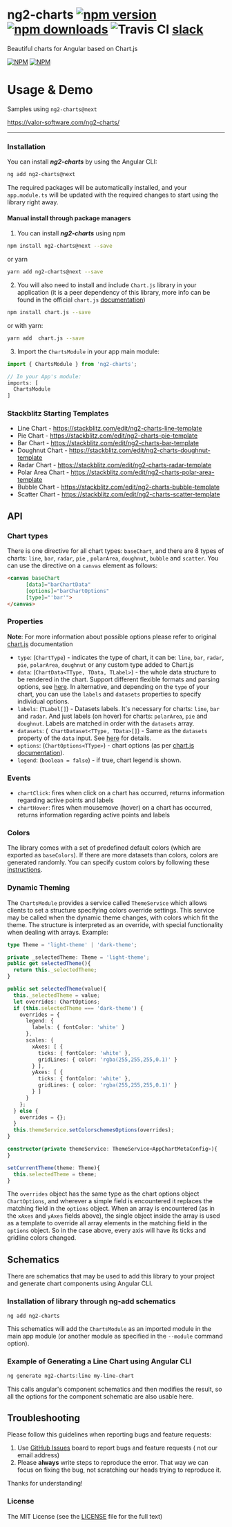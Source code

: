 # ng2-charts [![npm version](https://badge.fury.io/js/ng2-charts.svg)](http://badge.fury.io/js/ng2-charts) [![npm downloads](https://img.shields.io/npm/dm/ng2-charts.svg)](https://npmjs.org/ng2-charts) ![Travis CI](https://travis-ci.org/valor-software/ng2-charts.svg?branch=development) [slack](https://ngx-home.slack.com)

Beautiful charts for Angular based on Chart.js

[![NPM](https://nodei.co/npm/ng2-charts.png?downloads=true&downloadRank=true&stars=true)](https://npmjs.org/ng2-charts)
[![NPM](https://nodei.co/npm-dl/ng2-charts.png?height=3&months=9)](https://npmjs.org/ng2-charts)

# Usage & Demo

Samples using `ng2-charts@next`

https://valor-software.com/ng2-charts/

- - -

### Installation

You can install ***ng2-charts*** by using the Angular CLI:

  ```bash
  ng add ng2-charts@next
  ```

The required packages will be automatically installed, and your `app.module.ts` will be updated with the required
changes to start using the library right away.

#### Manual install through package managers

1. You can install ***ng2-charts*** using npm

  ```bash
  npm install ng2-charts@next --save
  ```

or yarn

  ```bash
  yarn add ng2-charts@next --save
  ```

2. You will also need to install and include `Chart.js` library in your application (it is a peer dependency of this
   library, more info can be found in the
   official `chart.js` [documentation](http://www.chartjs.org/docs/#getting-started))

  ```bash
  npm install chart.js --save
  ```

or with yarn:

  ```bash
  yarn add  chart.js --save
  ```

3. Import the `ChartsModule` in your app main module:

  ```typescript
  import { ChartsModule } from 'ng2-charts';

  // In your App's module:
  imports: [
    ChartsModule
  ]
  ```

### Stackblitz Starting Templates

* Line Chart - https://stackblitz.com/edit/ng2-charts-line-template
* Pie Chart - https://stackblitz.com/edit/ng2-charts-pie-template
* Bar Chart - https://stackblitz.com/edit/ng2-charts-bar-template
* Doughnut Chart - https://stackblitz.com/edit/ng2-charts-doughnut-template
* Radar Chart - https://stackblitz.com/edit/ng2-charts-radar-template
* Polar Area Chart - https://stackblitz.com/edit/ng2-charts-polar-area-template
* Bubble Chart - https://stackblitz.com/edit/ng2-charts-bubble-template
* Scatter Chart - https://stackblitz.com/edit/ng2-charts-scatter-template

## API

### Chart types

There is one directive for all chart types: `baseChart`, and there are 8 types of charts: `line`, `bar`, `radar`, `pie`
, `polarArea`, `doughnut`, `bubble` and `scatter`. You can use the directive on a `canvas` element as follows:

  ```html
<canvas baseChart
        [data]="barChartData"
        [options]="barChartOptions"
        [type]="'bar'">
</canvas>
  ```

### Properties

**Note**: For more information about possible options please refer to original [chart.js](http://www.chartjs.org/docs)
documentation

- `type`: (`ChartType`) - indicates the type of chart, it can be: `line`, `bar`, `radar`, `pie`, `polarArea`, `doughnut`
  or any custom type added to Chart.js
- `data`: (`ChartData<TType, TData, TLabel>`) - the whole data structure to be rendered in the chart. Support different
  flexible formats and parsing options,
  see [here](https://www.chartjs.org/docs/latest/general/data-structures.html#object). In alternative, and depending on
  the `type` of your chart, you can use the `labels` and `datasets` properties to specify individual options.
- `labels`: (`TLabel[]`) - Datasets labels. It's necessary for charts: `line`, `bar` and `radar`. And just labels (on
  hover) for charts: `polarArea`, `pie` and `doughnut`. Labels are matched in order with the `datasets` array.
- `datasets`: (` ChartDataset<TType, TData>[]`) - Same as the `datasets` property of the `data` input.
  See [here](https://www.chartjs.org/docs/latest/general/data-structures.html#dataset-configuration) for details.
- `options`: (`ChartOptions<TType>`) - chart options (as
  per [chart.js documentation](https://www.chartjs.org/docs/latest/general/options.html)).
- `legend`: (`boolean = false`) - if true, chart legend is shown.

### Events

- `chartClick`: fires when click on a chart has occurred, returns information regarding active points and labels
- `chartHover`: fires when mousemove (hover) on a chart has occurred, returns information regarding active points and
  labels

### Colors

The library comes with a set of predefined default colors (which are exported as `baseColors`). If there are more
datasets than colors, colors are generated randomly. You can specify custom colors by following
these [instructions](https://www.chartjs.org/docs/latest/general/colors.html).

### Dynamic Theming

The `ChartsModule` provides a service called `ThemeService` which allows clients to set a structure specifying colors
override settings. This service may be called when the dynamic theme changes, with colors which fit the theme. The
structure is interpreted as an override, with special functionality when dealing with arrays. Example:

```typescript
type Theme = 'light-theme' | 'dark-theme';

private _selectedTheme: Theme = 'light-theme';
public get selectedTheme(){
  return this._selectedTheme;
}

public set selectedTheme(value){
  this._selectedTheme = value;
  let overrides: ChartOptions;
  if (this.selectedTheme === 'dark-theme') {
    overrides = {
      legend: {
        labels: { fontColor: 'white' }
      },
      scales: {
        xAxes: [ {
          ticks: { fontColor: 'white' },
          gridLines: { color: 'rgba(255,255,255,0.1)' }
        } ],
        yAxes: [ {
          ticks: { fontColor: 'white' },
          gridLines: { color: 'rgba(255,255,255,0.1)' }
        } ]
      }
    };
  } else {
    overrides = {};
  }
  this.themeService.setColorschemesOptions(overrides);
}

constructor(private themeService: ThemeService<AppChartMetaConfig>){
}

setCurrentTheme(theme: Theme){
  this.selectedTheme = theme;
}
```

The `overrides` object has the same type as the chart options object `ChartOptions`, and wherever a simple field is
encountered it replaces the matching field in the `options` object. When an array is encountered (as in the `xAxes`
and `yAxes` fields above), the single object inside the array is used as a template to override all array elements in
the matching field in the `options` object. So in the case above, every axis will have its ticks and gridline colors
changed.

## Schematics

There are schematics that may be used to add this library to your project and generate chart components using Angular
CLI.

### Installation of library through ng-add schematics

```bash
ng add ng2-charts
```

This schematics will add the `ChartsModule` as an imported module in the main app module (or another module as specified
in the `--module` command option).

### Example of Generating a Line Chart using Angular CLI

```bash
ng generate ng2-charts:line my-line-chart
```

This calls angular's component schematics and then modifies the result, so all the options for the component schematic
are also usable here.

## Troubleshooting

Please follow this guidelines when reporting bugs and feature requests:

1. Use [GitHub Issues](https://github.com/valor-software/ng2-charts/issues) board to report bugs and feature requests (
   not our email address)
2. Please **always** write steps to reproduce the error. That way we can focus on fixing the bug, not scratching our
   heads trying to reproduce it.

Thanks for understanding!

### License

The MIT License (see the [LICENSE](https://github.com/valor-software/ng2-charts/blob/master/LICENSE) file for the full
text)
